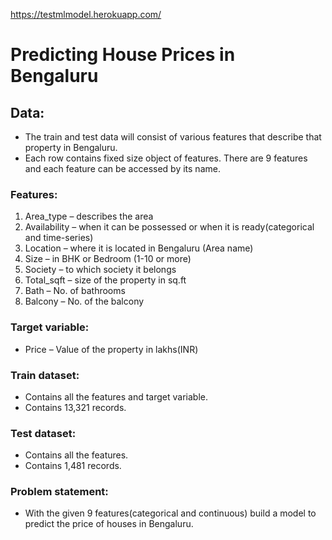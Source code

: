  https://testmlmodel.herokuapp.com/
# Predicting House Prices in Bengaluru

## Data:

* The train and test data will consist of various features that describe that property in Bengaluru.
* Each row contains fixed size object of features. There are 9 features and each feature can be accessed by its name.

### Features:

1. Area_type – describes the area
2. Availability – when it can be possessed or when it is ready(categorical and time-series)
3. Location – where it is located in Bengaluru (Area name)
4. Size – in BHK or Bedroom (1-10 or more)
5. Society – to which society it belongs
6. Total_sqft – size of the property in sq.ft
7. Bath – No. of bathrooms
8. Balcony – No. of the balcony

### Target variable:

* Price – Value of the property in lakhs(INR)

### Train dataset:

* Contains all the features and target variable.
* Contains 13,321 records.

### Test dataset:

* Contains all the features.
* Contains 1,481 records.

### Problem statement:
* With the given 9 features(categorical and continuous) build a model to predict the price of houses in Bengaluru.
